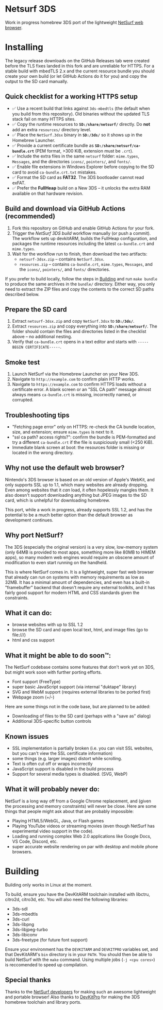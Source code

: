 # Netsurf 3DS

Work in progress homebrew 3DS port of the lightweight [NetSurf web browser](https://www.netsurf-browser.org/).

# Installing 

The legacy release downloads on the GitHub Releases tab were created before the
TLS fixes landed in this fork and are unreliable for HTTPS. For a stable build
with mbedTLS 2.x and the current resource bundle you should create your own
build (or let GitHub Actions do it for you) and copy the output to the SD card
manually.

## Quick checklist for a working HTTPS setup

- ✅ Use a recent build that links against `3ds-mbedtls` (the default when you
  build from this repository). Old binaries without the updated TLS stack fail
  on many HTTPS sites.
- ✅ Copy the runtime resources to **`SD:/share/netsurf/`** directly. Do **not**
  add an extra `resources/` directory level.
- ✅ Place the `NetSurf.3dsx` binary in **`SD:/3ds/`** so it shows up in the
  Homebrew Launcher.
- ✅ Provide a current certificate bundle as
  **`SD:/share/netsurf/ca-bundle.crt`** (PEM format, >300 KiB, extension must be
  `.crt`).
- ✅ Include the extra files in the same `netsurf` folder: `mime.types`,
  `Messages`, and the directories `icons/`, `pointers/`, and `fonts/`.
- ✅ Enable file extensions in Windows Explorer before copying to the SD card to
  avoid `ca-bundle.crt.txt` mistakes.
- ✅ Format the SD card as **FAT32**. The 3DS bootloader cannot read exFAT.
- ✅ Prefer the **FullHeap** build on a New 3DS – it unlocks the extra RAM
  available on that hardware revision.

## Build and download via GitHub Actions (recommended)

1. Fork this repository on GitHub and enable GitHub Actions for your fork.
2. Trigger the *NetSurf 3DS build* workflow manually (or push a commit). The
   workflow sets up devkitARM, builds the FullHeap configuration, and packages
   the runtime resources including the latest `ca-bundle.crt` and `mime.types`.
3. Wait for the workflow run to finish, then download the two artifacts:
   - `netsurf-3dsx.zip` – contains `NetSurf.3dsx`.
   - `resources.zip` – contains `ca-bundle.crt`, `mime.types`, `Messages`,
     and the `icons/`, `pointers/`, and `fonts/` directories.

If you prefer to build locally, follow the steps in [Building](#building) and
run `make bundle` to produce the same archives in the `bundle/` directory.
Either way, you only need to extract the ZIP files and copy the contents to the
correct SD paths described below.

## Prepare the SD card

1. Extract `netsurf-3dsx.zip` and copy `NetSurf.3dsx` to **`SD:/3ds/`**.
2. Extract `resources.zip` and copy everything into **`SD:/share/netsurf/`**.
   The folder should contain the files and directories listed in the checklist
   above – no additional nesting.
3. Verify that `ca-bundle.crt` opens in a text editor and starts with
   `-----BEGIN CERTIFICATE-----`.

## Smoke test

1. Launch NetSurf via the Homebrew Launcher on your New 3DS.
2. Navigate to `http://example.com` to confirm plain HTTP works.
3. Navigate to `https://example.com` to confirm HTTPS loads without a
   certificate error. A blank screen or an "SSL CA path" message almost always
   means `ca-bundle.crt` is missing, incorrectly named, or corrupted.

## Troubleshooting tips

- "Fetching page error" only on HTTPS: re-check the CA bundle location, size,
  and extension; ensure `mime.types` is next to it.
- "ssl ca path? access rights?": confirm the bundle is PEM-formatted and try a
  different `ca-bundle.crt` if the file is suspiciously small (<250 KiB).
- Immediate blank screen at boot: the resources folder is missing or located in
  the wrong directory.

## Why not use the default web browser?

Nintendo's 3DS browser is based on an old version of Apple's WebKit, and only supports SSL up to 1.1, which many websites are already dropping. Even among websites that it *can* load, it often hopelessly mangles them. It also doesn't support downloading anything but JPEG images to the SD card, which is unhelpful for downloading homebrew.

This port, while a work in progress, already supports SSL 1.2, and has the potential to be a much better option than the default browser as development continues.

## Why port NetSurf?

The 3DS (especially the original version) is a very slow, low-memory system (only 64MB is provided to most apps, something more like 80MB to HIMEM apps), so many modern web engines would require an obscene amount of modification to even start running on the handheld. 

This is where NetSurf comes in. It is a lightweight, super fast web browser that already can run on systems with memory requirements as low as 32MB. It has a minimal amount of dependencies, and even has a built-in "framebuffer" backend that doesn't require any external toolkits, and it has fairly good support for modern HTML and CSS standards given the constraints.

## What it can do:
- browse websites with up to SSL 1.2
- browse the SD card and open local text, html, and image files (go to file:///)
- html and css support

## What it might be able to do soon&trade;:

The NetSurf codebase contains some features that don't work yet on 3DS, but might work soon with further porting efforts.
- Font support (FreeType)
- super basic JavaScript support (via internal "duktape" library)
- SVG and WebM support (requires external libraries to be ported first)
- Webpage zoom (+/-)

Here are some things not in the code base, but are planned to be added:
- Downloading of files to the SD card (perhaps with a "save as" dialog)
- Additional 3DS-specific button controls

## Known issues
- SSL implementation is partially broken (i.e. you can visit SSL websites, but you can't view the SSL certificate information)
- some things (e.g. larger images) distort while scrolling.
- Text is often cut off or wraps incorrectly
- JavaScript support is disabled in the build process
- Support for several media types is disabled. (SVG, WebP)

## What it will probably never do:
NetSurf is a long way off from a Google Chrome replacement, and (given the processing and memory constraints) will never be close. Here are some things that people might ask about that are probably impossible:
- Playing HTML5/WebGL, Java, or Flash games
- Playing YouTube videos or streaming movies (even though NetSurf has experimental video support in the code).
- Loading and running complex Web 2.0 applications like Google Docs, VS Code, Discord, etc.
- super accurate website rendering on par with desktop and mobile phone browsers.

# Building 


Building only works in Linux at the moment.

To build, ensure you have the DevKitARM toolchain installed with libctru, citro2d, citro3d, etc. You will also need the following libraries:

- 3ds-sdl
- 3ds-mbedtls
- 3ds-curl
- 3ds-libpng
- 3ds-libjpeg-turbo
- 3ds-libiconv
- 3ds-freetype (for future font support)

Ensure your environment has the `DEVKITARM` and `DEVKITPRO` variables set, and that DevKitARM's `bin` directory is in your `PATH`. You should then be able to build NetSurf with the `make` command. Using multiple jobs (`-j <cpu cores>`) is reccomended to speed up compilation.

## Special thanks

Thanks to the [NetSurf developers](https://www.netsurf-browser.org/) for making such an awesome lightweight and portable browser! Also thanks to [DevKitPro](https://devkitpro.org/) for making the 3DS homebrew toolchain and library ports.
